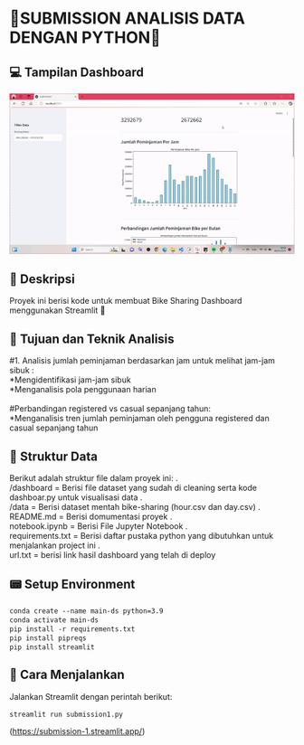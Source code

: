 # 🐍SUBMISSION ANALISIS DATA DENGAN PYTHON🐍

## 💻 Tampilan Dashboard
![Demo GIF](https://github.com/tianiayu/kumpulangif/blob/53998decabbe14648de4a65b8cdfdad1f427851f/Submission%201.gif)

## 📌 Deskripsi
Proyek ini berisi kode untuk membuat Bike Sharing Dashboard menggunakan Streamlit 👑

## 🎯 Tujuan dan Teknik Analisis
#1. Analisis jumlah peminjaman berdasarkan jam untuk melihat jam-jam sibuk :
<br>*Mengidentifikasi jam-jam sibuk
<br>*Menganalisis pola penggunaan harian
<br>
<br>#Perbandingan registered vs casual sepanjang tahun:
<br>*Menganalisis tren jumlah peminjaman oleh pengguna registered dan casual sepanjang tahun

## 📂 Struktur Data
Berikut adalah struktur file dalam proyek ini:
.<br>/dashboard       = Berisi file dataset yang sudah di cleaning serta kode dashboar.py untuk visualisasi data
.<br>/data            = Berisi dataset mentah bike-sharing (hour.csv dan day.csv)
.<br>README.md        = Berisi domumentasi proyek 
.<br>notebook.ipynb   = Berisi File Jupyter Notebook
.<br>requirements.txt = Berisi daftar pustaka python yang dibutuhkan untuk menjalankan project ini
.<br>url.txt          = berisi link hasil dashboard yang telah di deploy

## 📟 Setup Environment
```
conda create --name main-ds python=3.9
conda activate main-ds
pip install -r requirements.txt
pip install pipreqs
pip install streamlit
```

## 🚀 Cara Menjalankan
Jalankan Streamlit dengan perintah berikut:
```
streamlit run submission1.py
```
(https://submission-1.streamlit.app/)
